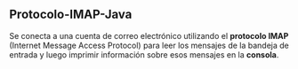 ## Protocolo-IMAP-Java
Se conecta a una cuenta de correo electrónico utilizando el **protocolo IMAP** (Internet Message Access Protocol) para leer los mensajes de la bandeja de entrada y luego imprimir información sobre esos mensajes en la **consola**.
